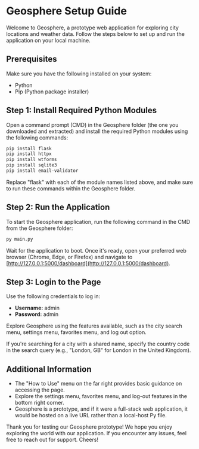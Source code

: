 # Geosphere Setup Guide

Welcome to Geosphere, a prototype web application for exploring city locations and weather data. Follow the steps below to set up and run the application on your local machine.

## Prerequisites

Make sure you have the following installed on your system:

- Python
- Pip (Python package installer)

## Step 1: Install Required Python Modules

Open a command prompt (CMD) in the Geosphere folder (the one you downloaded and extracted) and install the required Python modules using the following commands:

```bash
pip install flask
pip install httpx
pip install wtforms
pip install sqlite3
pip install email-validator
```

Replace "flask" with each of the module names listed above, and make sure to run these commands within the Geosphere folder.

## Step 2: Run the Application

To start the Geosphere application, run the following command in the CMD from the Geosphere folder:

```bash
py main.py
```

Wait for the application to boot. Once it's ready, open your preferred web browser (Chrome, Edge, or Firefox) and navigate to [http://127.0.0.1:5000/dashboard](http://127.0.0.1:5000/dashboard).

## Step 3: Login to the Page

Use the following credentials to log in:

- **Username:** admin
- **Password:** admin

Explore Geosphere using the features available, such as the city search menu, settings menu, favorites menu, and log out option.

If you're searching for a city with a shared name, specify the country code in the search query (e.g., "London, GB" for London in the United Kingdom).

## Additional Information

- The "How to Use" menu on the far right provides basic guidance on accessing the page.
- Explore the settings menu, favorites menu, and log-out features in the bottom right corner.
- Geosphere is a prototype, and if it were a full-stack web application, it would be hosted on a live URL rather than a local-host Py file.

Thank you for testing our Geosphere prototype! We hope you enjoy exploring the world with our application. If you encounter any issues, feel free to reach out for support. Cheers!
